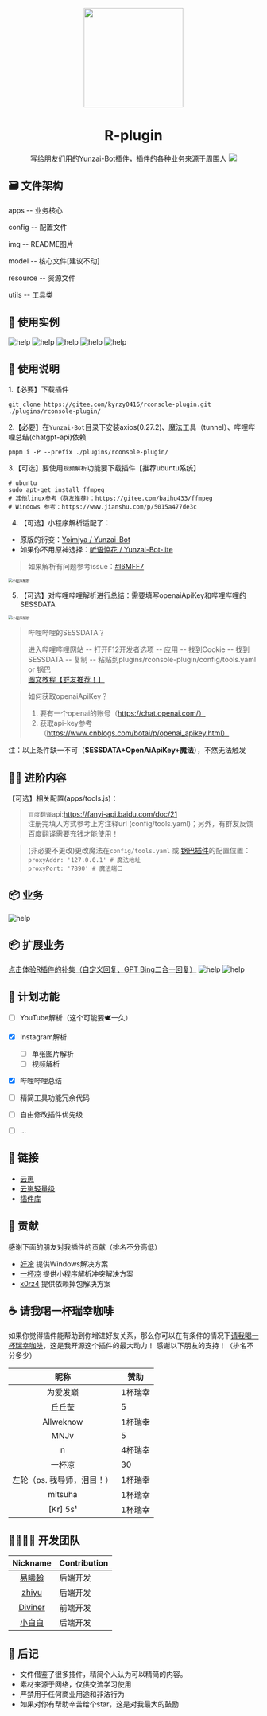<p align="center">
  <a href="https://gitee.com/kyrzy0416/rconsole-plugin">
    <img width="200" src="./img/logo.webp">
  </a>
</p>


<div align="center">
    <h1>R-plugin</h1>
    写给朋友们用的<a href="https://gitee.com/Le-niao/Yunzai-Bot" target="_blank">Yunzai-Bot</a>插件，插件的各种业务来源于周围人
<img src="https://cdn.jsdelivr.net/gh/xianxincoder/xianxincoder/assets/github-contribution-grid-snake.svg">
</div>

## 🗃️ 文件架构
apps -- 业务核心

config -- 配置文件

img -- README图片

model -- 核心文件[建议不动]

resource -- 资源文件

utils -- 工具类



## 🧏 ‍使用实例
![help](./img/example.webp)
![help](./img/example2.webp)
![help](./img/example3.webp)
![help](./img/example4.webp)
![help](./img/example5.webp)

## 📔 使用说明

1.【必要】下载插件
```shell
git clone https://gitee.com/kyrzy0416/rconsole-plugin.git ./plugins/rconsole-plugin/
``````

2.【必要】在`Yunzai-Bot`目录下安装axios(0.27.2)、魔法工具（tunnel）、哔哩哔哩总结(chatgpt-api)依赖


```shell
pnpm i -P --prefix ./plugins/rconsole-plugin/
```


3.【可选】要使用`视频解析`功能要下载插件【推荐ubuntu系统】
```shell
# ubuntu
sudo apt-get install ffmpeg
# 其他linux参考（群友推荐）：https://gitee.com/baihu433/ffmpeg
# Windows 参考：https://www.jianshu.com/p/5015a477de3c
````
4. 【可选】小程序解析适配了：
* 原版的衍变：[Yoimiya / Yunzai-Bot](https://gitee.com/yoimiya-kokomi/Yunzai-Bot)
* 如果你不用原神选择：[听语惊花 / Yunzai-Bot-lite](https://gitee.com/Nwflower/yunzai-bot-lite)

> 如果解析有问题参考issue：[#I6MFF7](https://gitee.com/kyrzy0416/rconsole-plugin/issues/I6MFF7)

<img src="./img/example6.webp" alt="小程序解析" style="zoom:50%;" />

5. 【可选】对哔哩哔哩解析进行总结：需要填写openaiApiKey和哔哩哔哩的SESSDATA

<img src="./img/example7.webp" alt="小程序解析" style="zoom:50%;" />

> 哔哩哔哩的SESSDATA？
>
> 进入哔哩哔哩网站 -- 打开F12开发者选项 -- 应用 -- 找到Cookie -- 找到SESSDATA -- 复制 -- 粘贴到plugins/rconsole-plugin/config/tools.yaml or 锅巴  
> [图文教程【群友推荐！】](https://www.bilibili.com/read/cv12349604)

> 如何获取openaiApiKey？
>
> 1. 要有一个openai的账号（https://chat.openai.com/）
> 2. 获取api-key参考（https://www.cnblogs.com/botai/p/openai_apikey.html）

注：以上条件缺一不可（**SESSDATA+OpenAiApiKey+魔法**），不然无法触发

## 🧑‍🌾 进阶内容
【可选】相关配置(apps/tools.js)：
> `百度翻译`api:https://fanyi-api.baidu.com/doc/21  
注册完填入方式参考上方注释url (config/tools.yaml)；另外，有群友反馈百度翻译需要充钱才能使用！

> (非必要不更改)更改魔法在`config/tools.yaml` 或 [锅巴插件](https://gitee.com/guoba-yunzai/guoba-plugin)的配置位置：  
`proxyAddr: '127.0.0.1' # 魔法地址`  
`proxyPort: '7890' # 魔法端口`
## 📦 业务
![help](./img/help.webp)

## 📦 扩展业务
[点击体验R插件的补集（自定义回复、GPT Bing二合一回复）](https://gitee.com/kyrzy0416/rconsole-plugin-complementary-set)
![help](https://gitee.com/kyrzy0416/rconsole-plugin-complementary-set/raw/master/img/example.jpg)
![help](https://gitee.com/kyrzy0416/rconsole-plugin-complementary-set/raw/master/img/gpt2.png)

## 📝 计划功能
- [ ] YouTube解析（这个可能要🕊一久）
- [x] Instagram解析
  - [ ] 单张图片解析
  - [ ] 视频解析
- [x] 哔哩哔哩总结
- [ ] 精简工具功能冗余代码
- [ ] 自由修改插件优先级
- [ ] ...



## 🔗 链接

- [云崽](https://gitee.com/yoimiya-kokomi/Yunzai-Bot)
- [云崽轻量级](https://gitee.com/Nwflower/yunzai-bot-lite)
- [插件库](https://gitee.com/Hikari666/Yunzai-Bot-plugins-index)

## 🙏 贡献
感谢下面的朋友对我插件的贡献（排名不分高低）
* [好冷](https://gitee.com/hetangx) 提供Windows解决方案
* [一杯凉](https://gitee.com/yibeiliang) 提供小程序解析冲突解决方案
* [x0rz4](https://gitee.com/x0rz4) 提供依赖掉包解决方案

##  ☕ 请我喝一杯瑞幸咖啡
如果你觉得插件能帮助到你增进好友关系，那么你可以在有条件的情况下[请我喝一杯瑞幸咖啡](https://afdian.net/a/zhiyu1998)，这是我开源这个插件的最大动力！
感谢以下朋友的支持！（排名不分多少）

|       昵称        | 赞助   |
|:---------------:|------|
|      为爱发巅       | 1杯瑞幸    |
|       丘丘莹       | 5    |
|    Allweknow    | 1杯瑞幸 |
|      MNJv       | 5    |
|        n        | 4杯瑞幸 |
|       一杯凉       | 30   |
| 左轮（ps. 我导师，泪目！） | 1杯瑞幸 |
|     mitsuha     | 1杯瑞幸 |
|    [Kr] 5s¹     | 1杯瑞幸 |

##  👩‍👩‍👧‍👧 开发团队
| Nickname                                                     | Contribution |
| :----------------------------------------------------------: |--------------|
|[易曦翰](https://gitee.com/yixihan) | 后端开发         |
|[zhiyu](https://gitee.com/kyrzy0416) | 后端开发         |
|[Diviner](https://gitee.com/divinerJJ) | 前端开发         |
|[小白白](https://gitee.com/little_White01) | 后端开发         |

## 🚀 后记
* 文件借鉴了很多插件，精简个人认为可以精简的内容。 
* 素材来源于网络，仅供交流学习使用 
* 严禁用于任何商业用途和非法行为 
* 如果对你有帮助辛苦给个star，这是对我最大的鼓励
